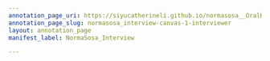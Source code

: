 ```yaml
---
annotation_page_uri: https://siyucatherineli.github.io/normasosa__OralHistory/annotations/normasosa_interview-canvas-1-interviewer.json
annotation_page_slug: normasosa_interview-canvas-1-interviewer
layout: annotation_page
manifest_label: NormaSosa_Interview

---
```

